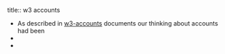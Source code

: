 title:: w3 accounts

- As described in [w3-accounts](https://hackmd.io/@gozala/w3-accounts) documents our thinking about accounts had been
-
-